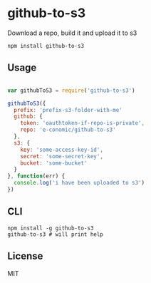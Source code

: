 # github-to-s3

Download a repo, build it and upload it to s3

```
npm install github-to-s3
```

## Usage

``` js

var githubToS3 = require('github-to-s3')

githubToS3({
  prefix: 'prefix-s3-folder-with-me'
  github: {
    token: 'oauthtoken-if-repo-is-private',
    repo: 'e-conomic/github-to-s3'
  },
  s3: {
    key: 'some-access-key-id',
    secret: 'some-secret-key',
    bucket: 'some-bucket'
  }
}, function(err) {
  console.log('i have been uploaded to s3')
})

```

## CLI

```
npm install -g github-to-s3
github-to-s3 # will print help
```


## License

MIT